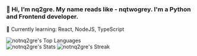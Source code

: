 ### 👋 Hi, I’m nq2gre. My name reads like - nqtwogrey. I'm a Python and Frontend developer.

🌱 Currently learning: React, NodeJS, TypeScript



![notnq2gre's Top Languages](https://github-readme-stats.vercel.app/api/top-langs/?username=notnq2gre&theme=dark&show_icons=true&hide_border=true&layout=compact)
<br>
![notnq2gre's Stats](https://github-readme-stats.vercel.app/api?username=notnq2gre&theme=dark&show_icons=true&hide_border=true&count_private=false)
![notnq2gre's Streak](https://github-readme-streak-stats.herokuapp.com/?user=notnq2gre&theme=dark&hide_border=true)

